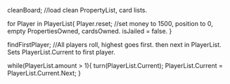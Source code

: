cleanBoard; //load clean PropertyList, card lists.

for Player in PlayerList{
  Player.reset; //set money to 1500, position to 0, empty PropertiesOwned, cardsOwned.  isJailed = false.
}

findFirstPlayer; //All players roll, highest goes first.  then next in PlayerList.  Sets PlayerList.Current to first player.

while(PlayerList.amount > 1){
  turn(PlayerList.Current);
  PlayerList.Current = PlayerList.Current.Next;
}
